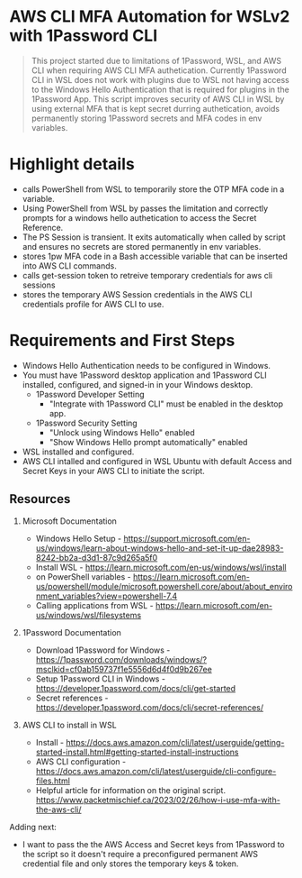 # AWS CLI MFA Automation for WSLv2 with 1Password CLI
> This project started due to limitations of 1Password, WSL, and AWS CLI when requiring AWS CLI MFA authetication. Currently 1Password CLI in WSL does not work with plugins due to WSL not having access to the Windows Hello Authentication that is required for plugins in the 1Password App.  This script improves security of AWS CLI in WSL by using external MFA that is kept secret durring authetication, avoids permanently storing 1Password secrets and MFA codes in env variables. 

# Highlight details
- calls PowerShell from WSL to temporarily store the OTP MFA code in a variable.
- Using PowerShell from WSL by passes the limitation and correctly prompts for a windows hello authetication to access the Secret Reference.
- The PS Session is transient. It exits automatically when called by script and ensures no secrets are stored permanently in env variables.
- stores 1pw MFA code in a Bash accessible variable that can be inserted into AWS CLI commands.  
- calls get-session token to retreive temporary credentials for aws cli sessions
- stores the temporary AWS Session credentials in the AWS CLI credentials profile for AWS CLI to use.

# Requirements and First Steps
- Windows Hello Authentication needs to be configured in Windows.
- You must have 1Password desktop application and 1Password CLI installed, configured, and signed-in in your Windows desktop.
   - 1Password Developer Setting
      - "Integrate with 1Password CLI" must be enabled in the desktop app.
   - 1Password Security Setting
      - "Unlock using Windows Hello" enabled
      - "Show Windows Hello prompt automatically" enabled 
- WSL installed and configured.
- AWS CLI intalled and configured in WSL Ubuntu with default Access and Secret Keys in your AWS CLI to initiate the script. 


## Resources
1. Microsoft Documentation
   - Windows Hello Setup - https://support.microsoft.com/en-us/windows/learn-about-windows-hello-and-set-it-up-dae28983-8242-bb2a-d3d1-87c9d265a5f0
   - Install WSL - https://learn.microsoft.com/en-us/windows/wsl/install
   - on PowerShell variables - https://learn.microsoft.com/en-us/powershell/module/microsoft.powershell.core/about/about_environment_variables?view=powershell-7.4
   - Calling applications from WSL - https://learn.microsoft.com/en-us/windows/wsl/filesystems

2. 1Password Documentation
   - Download 1Password for Windows - https://1password.com/downloads/windows/?msclkid=cf0ab159737f1e5556d6d4f0d9b267ee
   - Setup 1Password CLI in Windows - https://developer.1password.com/docs/cli/get-started
   - Secret references - https://developer.1password.com/docs/cli/secret-references/
  

3. AWS CLI to install in WSL
   - Install - https://docs.aws.amazon.com/cli/latest/userguide/getting-started-install.html#getting-started-install-instructions
   - AWS CLI configuration - https://docs.aws.amazon.com/cli/latest/userguide/cli-configure-files.html
   - Helpful article for information on the original script.  https://www.packetmischief.ca/2023/02/26/how-i-use-mfa-with-the-aws-cli/


Adding next: 

- I want to pass the the AWS Access and Secret keys from 1Password to the script so it doesn't require a preconfigured permanent AWS credential file and only stores the temporary keys & token.  
